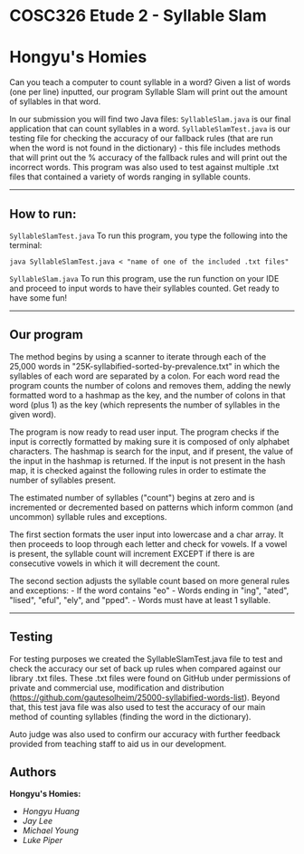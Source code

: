 # COSC326 Etude 2 - Syllable Slam
# Hongyu's Homies

Can you teach a computer to count syllable in a word? Given a list of words (one per line) inputted, our program Syllable Slam will print out the amount of syllables in that word.

In our submission you will find two Java files:
`SyllableSlam.java` is our final application that can count syllables in a word.
`SyllableSlamTest.java` is our testing file for checking the accuracy of our fallback rules (that are run when the word is not found in the dictionary) - this file includes methods that will print out the % accuracy of the fallback rules and will print out the incorrect words. This program was also used to test against multiple .txt files that contained a variety of words ranging in syllable counts.

---
## **How to run:**
`SyllableSlamTest.java`
To run this program, you type the following into the terminal:
```
java SyllableSlamTest.java < "name of one of the included .txt files"
```

`SyllableSlam.java` 
To run this program, use the run function on your IDE and proceed to input words to have their syllables counted. Get ready to have some fun!

---

## Our program

The method begins by using a scanner to iterate through each of the 25,000 words in "25K-syllabified-sorted-by-prevalence.txt" in which the syllables of each word are separated by a colon. For each word read the program counts the number of colons and removes them, adding the newly formatted word to a hashmap as the key, and the number of colons in that word (plus 1) as the key (which represents the number of syllables in the given word).

The program is now ready to read user input. The program checks if the input is correctly formatted by making sure it is composed of only alphabet characters. The hashmap is search for the input, and if present, the value of the input in the hashmap is returned. If the input is not present in the hash map, it is checked against the following rules in order to estimate the number of syllables present.

The estimated number of syllables ("count") begins at zero and is incremented or decremented based on patterns which inform common (and uncommon) syllable rules and exceptions.

The first section formats the user input into lowercase and a char array. It then proceeds to loop through each letter and check for vowels. If a vowel is present, the syllable count will increment EXCEPT if there is are consecutive vowels in which it will decrement the count.

The second section adjusts the syllable count based on more general rules and exceptions:
    - If the word contains "eo"
    - Words ending in "ing", "ated", "lised", "eful", "ely", and "pped".
    - Words must have at least 1 syllable.

---

## Testing
For testing purposes we created the SyllableSlamTest.java file to test and check the accuracy our set of back up rules when compared against our library .txt files. These .txt files were found on GitHub under permissions of private and commercial use, modification and distribution (https://github.com/gautesolheim/25000-syllabified-words-list). Beyond that, this test java file was also used to test the accuracy of our main method of counting syllables (finding the word in the dictionary).

Auto judge was also used to confirm our accuracy with further feedback provided from teaching staff to aid us in our development.

## Authors

**Hongyu's Homies:** 
- *Hongyu Huang*
- *Jay Lee*
- *Michael Young*
- *Luke Piper*
